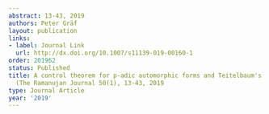 ```yaml
---
abstract: 13-43, 2019
authors: Peter Gräf
layout: publication
links:
- label: Journal Link
  url: http://dx.doi.org/10.1007/s11139-019-00160-1
order: 201962
status: Published
title: A control theorem for p-adic automorphic forms and Teitelbaum's L-invariant
  (The Ramanujan Journal 50(1), 13-43, 2019
type: Journal Article
year: '2019'
---
```

